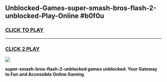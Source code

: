 
## Unblocked-Games-super-smash-bros-flash-2-unblocked-Play-Online #b0f0u
<h3>
<a href="https://news.freeplayer.one?title=super-smash-bros-flash-2-unblocked&ref=3">CLICK TO PLAY</a></h3>
<hr>

<h3>
<a href="https://news.freeplayer.one?title=super-smash-bros-flash-2-unblocked&ref=3">CLICK 2 PLAY</a>
  
</h3>

<a href="https://news.freeplayer.one?title=super-smash-bros-flash-2-unblocked&ref=3"><img src="https://clearcache.store/games.png"></a>


**super-smash-bros-flash-2-unblocked games unblocked: Your Gateway to Fun and Accessible Online Gaming**
